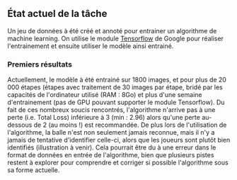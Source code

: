 ## État actuel de la tâche

Un jeu de données à été créé et annoté pour entrainer un algorithme de machine learning. On utilise le module [Tensorflow](https://www.tensorflow.org) de Google pour réaliser l'entrainement et ensuite utiliser le modèle ainsi entrainé.

### Premiers résultats

Actuellement, le modèle à été entrainé sur 1800 images, et pour plus de 20 000 étapes (étapes avec traitement de 30 images par étape, bridé par les capacités de l'ordinateur utilisé (RAM : 8Go) et plus d'une semaine d'entrainement (pas de GPU pouvant supporter le module Tensorflow). Du fait de ces nombreux soucis rencontrés, l'algorithme n'arrive pas à une perte (i.e. Total Loss) inférieure à 3 (min : 2.96) alors qu'une perte au-dessous de 2 (au moins !) est recommandée.
De plus lors de l'utilisation de l'algorithme, la balle n'est non seulement jamais reconnue, mais il n'y a jamais de tentative d'identifier celle-ci, alors que les joueurs sont plutôt bien identifiés (illustration à venir). Cela pourrait être du à une erreur dans le format de données en entrée de l'algorithme, bien que plusieurs pistes restent à explorer pour comprendre et corriger si possible l'algorithme sous sa forme actuelle.
